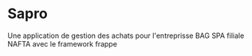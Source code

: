 # Sapro
Une application  de gestion des achats pour l'entreprisse BAG SPA filiale NAFTA avec le framework frappe
